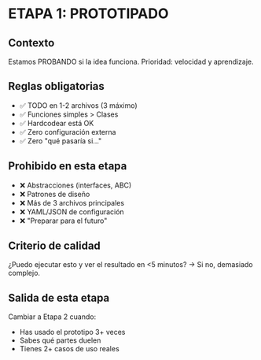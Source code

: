 # ETAPA 1: PROTOTIPADO

## Contexto
Estamos PROBANDO si la idea funciona. Prioridad: velocidad y aprendizaje.

## Reglas obligatorias
- ✅ TODO en 1-2 archivos (3 máximo)
- ✅ Funciones simples > Clases
- ✅ Hardcodear está OK
- ✅ Zero configuración externa
- ✅ Zero "qué pasaría si..."

## Prohibido en esta etapa
- ❌ Abstracciones (interfaces, ABC)
- ❌ Patrones de diseño
- ❌ Más de 3 archivos principales
- ❌ YAML/JSON de configuración
- ❌ "Preparar para el futuro"

## Criterio de calidad
¿Puedo ejecutar esto y ver el resultado en <5 minutos? → Si no, demasiado complejo.

## Salida de esta etapa
Cambiar a Etapa 2 cuando:
- Has usado el prototipo 3+ veces
- Sabes qué partes duelen
- Tienes 2+ casos de uso reales
